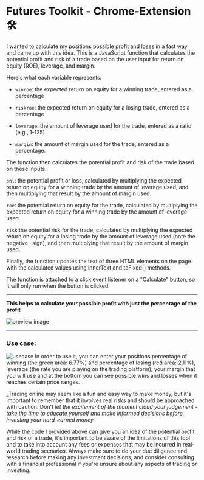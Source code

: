 # Futures Toolkit - Chrome-Extension 🛠
I wanted to calculate my positions possible profit and loses in a fast way and came up with this idea.
This is a JavaScript function that calculates the potential profit and risk of a trade based on the user input for return on equity (ROE), leverage, and margin.

Here's what each variable represents:

 - `winroe`: the expected return on equity for a winning trade, entered as a percentage

 - `riskroe`: the expected return on equity for a losing trade, entered as a percentage

 - `leverage`: the amount of leverage used for the trade, entered as a ratio (e.g., 1-125)

 - `margin`: the amount of margin used for the trade, entered as a percentage.

The function then calculates the potential profit and risk of the trade based on these inputs.

`pnl`: the potential profit or loss, calculated by multiplying the expected return on equity for a winning trade by the amount of leverage used, and then multiplying that result by the amount of margin used.

`roe`: the potential return on equity for the trade, calculated by multiplying the expected return on equity for a winning trade by the amount of leverage used.

`risk`:the potential risk for the trade, calculated by multiplying the expected return on equity for a losing trade by the amount of leverage used (note the negative .
sign), and then multiplying that result by the amount of margin used.

Finally, the function updates the text of three HTML elements on the page with the calculated values using innerText and toFixed() methods.

The function is attached to a click event listener on a "Calculate" button, so it will only run when the button is clicked.

---
__This helps to calculate your possible profit with just the percentage of the profit__

![preview image](https://i.imgur.com/GfKlR3i.png)

---
### Use case:
![usecase](https://user-images.githubusercontent.com/62908937/224173616-635c8233-674c-4c8c-82f1-b64a3f995b3e.png)
In order to use it, you can enter your positions percentage of winning (the green area: 6.77%)  and percentage of losing (red area: 2.11%), leverage (the rate you are playing on the trading platform), your margin that you will use and at the bottom you can see possible wins and losses when it reaches certain price ranges.



_Trading online may seem like a fun and easy way to make money, but it's important to remember that it involves real risks and should be approached with caution. Don't _let the excitement of the moment cloud your judgement - take the time to educate yourself and make informed decisions before investing your hard-earned money._


While the code I provided above can give you an idea of the potential profit and risk of a trade, it's important to be aware of the limitations of this tool and to take into account any fees or expenses that may be incurred in real-world trading scenarios. Always make sure to do your due diligence and research before making any investment decisions, and consider consulting with a financial professional if you're unsure about any aspects of trading or investing.

